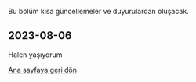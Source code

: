 Bu bölüm kısa güncellemeler ve duyurulardan oluşacak.

## 2023-08-06

Halen yaşıyorum


[Ana sayfaya geri dön](../../README.md)
